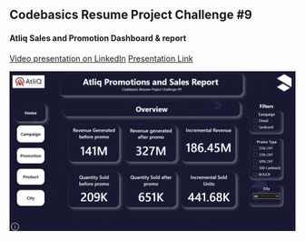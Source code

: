 ## Codebasics Resume Project Challenge #9
#### Atliq Sales and Promotion Dashboard & report
<a href="https://www.linkedin.com/posts/ansh-arora-1648a4226_codebasics-iamscamaware-data-activity-7162844428523483136--II1?utm_source=share&utm_medium=member_desktop">Video presentation on LinkedIn</a>
<a href="https://www.canva.com/design/DAF8jsm87oo/QlGLGorHgi649EIGjDYUeQ/edit?utm_content=DAF8jsm87oo&utm_campaign=designshare&utm_medium=link2&utm_source=sharebutton"> Presentation Link </a>
<p>
  <img src="https://github.com/ash200309/Codebasics_challenge_9/blob/main/cover.png">
</p>
